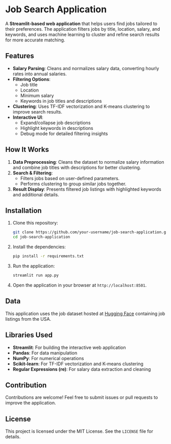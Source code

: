 # Job Search Application

A **Streamlit-based web application** that helps users find jobs tailored to their preferences. The application filters jobs by title, location, salary, and keywords, and uses machine learning to cluster and refine search results for more accurate matching.

## Features

- **Salary Parsing**: Cleans and normalizes salary data, converting hourly rates into annual salaries.
- **Filtering Options**:
  - Job title
  - Location
  - Minimum salary
  - Keywords in job titles and descriptions
- **Clustering**: Uses TF-IDF vectorization and K-means clustering to improve search results.
- **Interactive UI**:
  - Expand/collapse job descriptions
  - Highlight keywords in descriptions
  - Debug mode for detailed filtering insights

## How It Works

1. **Data Preprocessing**: Cleans the dataset to normalize salary information and combine job titles with descriptions for better clustering.
2. **Search & Filtering**:
   - Filters jobs based on user-defined parameters.
   - Performs clustering to group similar jobs together.
3. **Result Display**: Presents filtered job listings with highlighted keywords and additional details.

## Installation

1. Clone this repository:
   ```bash
   git clone https://github.com/your-username/job-search-application.git
   cd job-search-application
   ```

2. Install the dependencies:
   ```bash
   pip install -r requirements.txt
   ```

3. Run the application:
   ```bash
   streamlit run app.py
   ```

4. Open the application in your browser at `http://localhost:8501`.

## Data

This application uses the job dataset hosted at [Hugging Face](https://huggingface.co/datasets/burcuonel/datajob_indeed_usa) containing job listings from the USA.

## Libraries Used

- **Streamlit**: For building the interactive web application
- **Pandas**: For data manipulation
- **NumPy**: For numerical operations
- **Scikit-learn**: For TF-IDF vectorization and K-means clustering
- **Regular Expressions (re)**: For salary data extraction and cleaning

## Contribution

Contributions are welcome! Feel free to submit issues or pull requests to improve the application.

## License

This project is licensed under the MIT License. See the `LICENSE` file for details.
